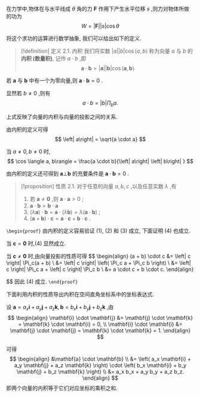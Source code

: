 在力学中,物体在与水平线成 $\theta$ 角的力 $\mathbf{F}$ 作用下产生水平位移 $s$ ,则力对物体所做的功为
$$
W = \left| \mathbf{F}\right| \left| s\right| \cos \theta
$$

将这个求功的运算进行数学抽象, 我们可以给出如下的定义.

> [!definition] 定义 2.1.  内积
> 我们将实数 $\left| a\right| \left| b\right| \cos \langle a, b\rangle$ 称为向量 $a$ 与 $b$ 的 **内积 (数量积)**, 记作 $a \cdot b$ ,即
> $$
> \mathbf{a} \cdot \mathbf{b} = \left| \mathbf{a}\right| \left| \mathbf{b}\right| \cos \langle \mathbf{a},\mathbf{b}\rangle
> $$

若 $\mathbf{a}$ 与 $\mathbf{b}$ 中有一个为零向量,则 $\mathbf{a} \cdot \mathbf{b} = 0$ .

显然若 $b \neq 0$ ,则有
$$
a \cdot b = \left| b\right| {\Pi }_{b}a.
$$

上式反映了向量的内积与向量的投影之间的关系.

由内积的定义可得
$$
\left| a\right| = \sqrt{a \cdot a}
$$

当 $a \neq 0, b \neq 0$ 时,
$$
\cos \langle a, b\rangle = \frac{a \cdot b}{\left| a\right| \left| b\right| }
$$

由内积的定义还可得到 $\mathbf{a} \bot \mathbf{b}$ 的充要条件是 $\mathbf{a} \cdot \mathbf{b} = 0$ .

> [!proposition] 性质 2.1. 
> 对于任意的向量 $a, b, c$ ,以及任意实数 $\lambda$ ,有
> 1. 若 $\mathbf{a} \neq \mathbf{0}$ ,则 $\mathbf{a} \cdot \mathbf{a} > 0$ ;
> 2. $\mathbf{a} \cdot \mathbf{b} = \mathbf{b} \cdot \mathbf{a}$
> 3. $\left( {\lambda \mathbf{a}}\right) \cdot \mathbf{b} = \mathbf{a} \cdot \left( {\lambda \mathbf{b}}\right) = \lambda \left( {\mathbf{a} \cdot \mathbf{b}}\right)$ ;
> 4. $\left( {\mathbf{a} + \mathbf{b}}\right) \cdot \mathbf{c} = \mathbf{a} \cdot \mathbf{c} + \mathbf{b} \cdot \mathbf{c}$ .

`\begin{proof}`
由内积的定义容易验证 (1), (2) 和 (3) 成立, 下面证明 (4) 也成立.

当 $\mathbf{c} = \mathbf{0}$ 时,(4) 显然成立. 

当 $\mathbf{c} \neq \mathbf{0}$ 时,由向量投影的性质可得
$$
\begin{align}
(a + b) \cdot c &= \left| c \right| \Pi_c(a + b) \\
&= \left| c \right| \left( \Pi_c a + \Pi_c b \right) \\
&= \left| c \right| \Pi_c a + \left| c \right| \Pi_c b \\
&= a \cdot c + b \cdot c.
\end{align}

$$
因此 (4) 成立.
`\end{proof}`

下面利用内积的性质导出内积在空间直角坐标系中的坐标表达式.

设 $\mathbf{a} = {a}_{x}\mathbf{i} + {a}_{y}\mathbf{j} + {a}_{z}\mathbf{k},\mathbf{b} = {b}_{x}\mathbf{i} + {b}_{y}\mathbf{j} + {b}_{z}\mathbf{k}$ ,由
$$
\begin{align}
\mathbf{i} \cdot \mathbf{j} &= \mathbf{j} \cdot \mathbf{k} = \mathbf{k} \cdot \mathbf{i} = 0, \\
\mathbf{i} \cdot \mathbf{i} &= \mathbf{j} \cdot \mathbf{j} = \mathbf{k} \cdot \mathbf{k} = 1.
\end{align}
$$

可得
$$
\begin{align}
&\mathbf{a} \cdot \mathbf{b} \\
&= \left( a_x \mathbf{i} + a_y \mathbf{j} + a_z \mathbf{k} \right) \cdot \left( b_x \mathbf{i} + b_y \mathbf{j} + b_z \mathbf{k} \right) \\
&= a_x b_x + a_y b_y + a_z b_z.
\end{align}
$$
即两个向量的内积等于它们对应坐标的乘积之和.